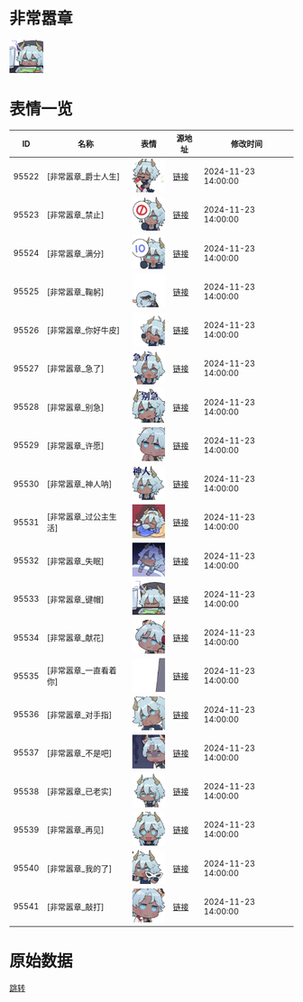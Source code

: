 # 非常嚣章

<img src="./cover.png" height="60" alt="cover" />

# 表情一览

|ID|名称|表情|源地址|修改时间|
|----|----|----|----|----|
|95522|[非常嚣章_爵士人生]|<img src="./pic/095522_%5B非常嚣章_爵士人生%5D.gif" height="60" alt="爵士人生"/>|[链接](https://i0.hdslb.com/bfs/garb/c128f3c418fb3d9383bf07c55294cf5503eceabb.gif)|2024-11-23 14:00:00|
|95523|[非常嚣章_禁止]|<img src="./pic/095523_%5B非常嚣章_禁止%5D.gif" height="60" alt="禁止"/>|[链接](https://i0.hdslb.com/bfs/garb/bae20fa8dbb7dbd041bc33493c475c06d2b02ac4.gif)|2024-11-23 14:00:00|
|95524|[非常嚣章_满分]|<img src="./pic/095524_%5B非常嚣章_满分%5D.gif" height="60" alt="满分"/>|[链接](https://i0.hdslb.com/bfs/garb/42f32778e0aee9f3e203cb0fdf6b374967ba5650.gif)|2024-11-23 14:00:00|
|95525|[非常嚣章_鞠躬]|<img src="./pic/095525_%5B非常嚣章_鞠躬%5D.gif" height="60" alt="鞠躬"/>|[链接](https://i0.hdslb.com/bfs/garb/fdee62873452f49769ee2db91f120ac95304cb64.gif)|2024-11-23 14:00:00|
|95526|[非常嚣章_你好牛皮]|<img src="./pic/095526_%5B非常嚣章_你好牛皮%5D.gif" height="60" alt="你好牛皮"/>|[链接](https://i0.hdslb.com/bfs/garb/9e825fc7d34d126b8a28a7d94f3e311b921c4bd4.gif)|2024-11-23 14:00:00|
|95527|[非常嚣章_急了]|<img src="./pic/095527_%5B非常嚣章_急了%5D.gif" height="60" alt="急了"/>|[链接](https://i0.hdslb.com/bfs/garb/4dfb3e255b3b79c93078ae9394a2660db7106c20.gif)|2024-11-23 14:00:00|
|95528|[非常嚣章_别急]|<img src="./pic/095528_%5B非常嚣章_别急%5D.gif" height="60" alt="别急"/>|[链接](https://i0.hdslb.com/bfs/garb/edf39000dfe4568afd9b3eb143616d6bd8675705.gif)|2024-11-23 14:00:00|
|95529|[非常嚣章_许愿]|<img src="./pic/095529_%5B非常嚣章_许愿%5D.gif" height="60" alt="许愿"/>|[链接](https://i0.hdslb.com/bfs/garb/673cd6e156b006d312add44e8946f86d044af944.gif)|2024-11-23 14:00:00|
|95530|[非常嚣章_神人呐]|<img src="./pic/095530_%5B非常嚣章_神人呐%5D.gif" height="60" alt="神人呐"/>|[链接](https://i0.hdslb.com/bfs/garb/2276ffaa66297b5bee48db48946ed8de5b06bb3c.gif)|2024-11-23 14:00:00|
|95531|[非常嚣章_过公主生活]|<img src="./pic/095531_%5B非常嚣章_过公主生活%5D.gif" height="60" alt="过公主生活"/>|[链接](https://i0.hdslb.com/bfs/garb/d9a28df33c0c7d50a9835314083343e1f7057074.gif)|2024-11-23 14:00:00|
|95532|[非常嚣章_失眠]|<img src="./pic/095532_%5B非常嚣章_失眠%5D.gif" height="60" alt="失眠"/>|[链接](https://i0.hdslb.com/bfs/garb/7c7e15e468d3702534d56f73d8d0a2dddc49154e.gif)|2024-11-23 14:00:00|
|95533|[非常嚣章_键帽]|<img src="./pic/095533_%5B非常嚣章_键帽%5D.gif" height="60" alt="键帽"/>|[链接](https://i0.hdslb.com/bfs/garb/ddb9cd74ee8871d1c6faff9ddee945e1371608cd.gif)|2024-11-23 14:00:00|
|95534|[非常嚣章_献花]|<img src="./pic/095534_%5B非常嚣章_献花%5D.gif" height="60" alt="献花"/>|[链接](https://i0.hdslb.com/bfs/garb/4ee19469a71d4663c691c806f4e0ec4841d32a43.gif)|2024-11-23 14:00:00|
|95535|[非常嚣章_一直看着你]|<img src="./pic/095535_%5B非常嚣章_一直看着你%5D.gif" height="60" alt="一直看着你"/>|[链接](https://i0.hdslb.com/bfs/garb/f1fb57b3247311adc78fec257d775787b8e3ebf4.gif)|2024-11-23 14:00:00|
|95536|[非常嚣章_对手指]|<img src="./pic/095536_%5B非常嚣章_对手指%5D.gif" height="60" alt="对手指"/>|[链接](https://i0.hdslb.com/bfs/garb/e0a611ba8f03679c26c414feb246967c56232245.gif)|2024-11-23 14:00:00|
|95537|[非常嚣章_不是吧]|<img src="./pic/095537_%5B非常嚣章_不是吧%5D.gif" height="60" alt="不是吧"/>|[链接](https://i0.hdslb.com/bfs/garb/43c43e3db1a4beca0f6a52802d33eb0f2f39eef8.gif)|2024-11-23 14:00:00|
|95538|[非常嚣章_已老实]|<img src="./pic/095538_%5B非常嚣章_已老实%5D.gif" height="60" alt="已老实"/>|[链接](https://i0.hdslb.com/bfs/garb/a79aecc7cbcc6bde61bf3b962dd9bb99b7114d98.gif)|2024-11-23 14:00:00|
|95539|[非常嚣章_再见]|<img src="./pic/095539_%5B非常嚣章_再见%5D.gif" height="60" alt="再见"/>|[链接](https://i0.hdslb.com/bfs/garb/ae9fadebdf619fabed8690a118ca98ceda5d098e.gif)|2024-11-23 14:00:00|
|95540|[非常嚣章_我的了]|<img src="./pic/095540_%5B非常嚣章_我的了%5D.gif" height="60" alt="我的了"/>|[链接](https://i0.hdslb.com/bfs/garb/4f7a0da7887d0073d031ac3c1cfa35343ac400f4.gif)|2024-11-23 14:00:00|
|95541|[非常嚣章_敲打]|<img src="./pic/095541_%5B非常嚣章_敲打%5D.gif" height="60" alt="敲打"/>|[链接](https://i0.hdslb.com/bfs/garb/a3a724e3edb4e077e8ce10dd96f9e7203f92bd68.gif)|2024-11-23 14:00:00|

# 原始数据

[跳转](./raw.json)

